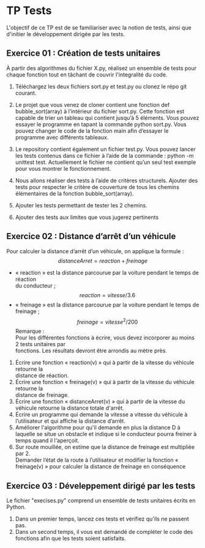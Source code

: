# TP Tests

L'objectif de ce TP est de se familiariser avec la notion de tests, ainsi que d'initier le développement dirigée par les tests.

## Exercice 01 : Création de tests unitaires
À partir des algorithmes du fichier X.py, réalisez un ensemble de tests pour chaque fonction tout en tâchant de couvrir l'integralité du code.

1. Téléchargez les deux fichiers sort.py et test.py ou clonez le répo git courant.

2. Le projet que vous venez de cloner contient une fonction def bubble_sort(array) à l’intérieur du fichier sort.py. Cette fonction est capable de trier un tableau qui contient jusqu’à 5 éléments. Vous pouvez essayer le programme en tapant la commande python sort.py. Vous pouvez changer le code de la fonction main afin d’essayer le programme avec différents tableaux.

3. Le repository contient également un fichier test.py. Vous pouvez lancer les tests contenus dans ce fichier à l’aide de la commande : python -m unittest test. Actuellement le fichier ne contient qu’un seul test exemple pour vous montrer le fonctionnement.

4. Nous allons réaliser des tests à l’aide de critères structurels. Ajouter des tests pour respecter le critère de couverture de tous les chemins élémentaires de la fonction bubble_sort(array).

5. Ajouter les tests permettant de tester les 2 chemins.

6. Ajouter des tests aux limites que vous jugerez pertinents

## Exercice 02 : Distance d’arrêt d’un véhicule  

Pour calculer la distance d’arrêt d’un véhicule, on applique la formule  :  
$$distanceArret = reaction + freinage $$
-  « reaction » est la distance parcourue par la voiture pendant le temps de réaction  
du conducteur ;   
$$reaction = vitesse/3.6$$
- « freinage » est la distance parcourue par la voiture pendant le temps de freinage ;  
$$freinage = vitesse^2/200$$
Remarque :  
Pour les différentes fonctions à écrire, vous devez incorporer au moins 2 tests unitaires par  
fonctions. Les résultats devront être arrondis au mètre près.  
1.  Écrire une fonction  «  reaction(v) »  qui à partir de la vitesse du véhicule retourne la  
distance de réaction.  
2.  Écrire une fonction  «  freinage(v) »  qui à partir de la vitesse du véhicule retourne la  
distance de freinage.  
3.   Écrire une fonction «  distanceArret(v) »  qui à partir de la vitesse du véhicule retourne la distance totale d'arrêt.
4. Écrire un programme qui demande la vitesse a vitesse du véhicule à l’utilisateur et qui affiche la distance d’arrêt.  
5. Améliorer l'algorithme pour qu'il demande en plus la distance D à laquelle se situe un obstacle et indique si le conducteur pourra freiner à temps quand il l'aperçoit.
6.  Sur route mouillée, on estime que la distance de freinage est multipliée par 2.  
Demander l’état de la route à l’utilisateur et  modifier la fonction  « freinage(v) »  pour  calculer la distance de freinage en conséquence

## Exercice 03 : Déveleppement dirigé par les tests
Le fichier "execises.py" comprend un ensemble de tests unitaires écrits en Python. 
1. Dans un premier temps, lancez ces tests et vérifiez qu'ils ne passent pas. 
2. Dans un second temps, il vous est demandé de compléter le code des fonctions afin que les tests soient satisfaits.
